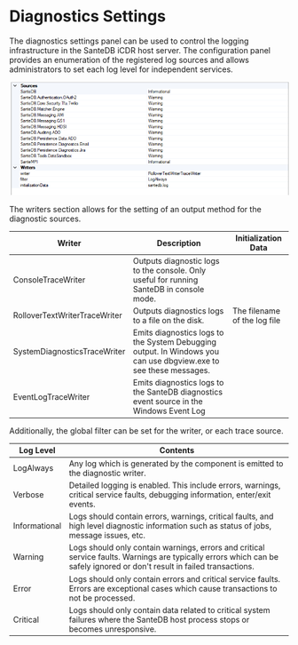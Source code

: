 # Diagnostics Settings

The diagnostics settings panel can be used to control the logging infrastructure in the SanteDB iCDR host server. The configuration panel provides an enumeration of the registered log sources and allows administrators to set each log level for independent services.

![](<../../../.gitbook/assets/image (428) (1) (1) (1) (1) (1).png>)

The writers section allows for the setting of an output method for the diagnostic sources.

| Writer                        | Description                                                                                                      | Initialization Data          |
| ----------------------------- | ---------------------------------------------------------------------------------------------------------------- | ---------------------------- |
| ConsoleTraceWriter            | Outputs diagnostic logs to the console. Only useful for running SanteDB in console mode.                         |                              |
| RolloverTextWriterTraceWriter | Outputs diagnostics logs to a file on the disk.                                                                  | The filename of the log file |
| SystemDiagnosticsTraceWriter  | Emits diagnostics logs to the System Debugging output. In Windows you can use dbgview.exe to see these messages. |                              |
| EventLogTraceWriter           | Emits diagnostics logs to the SanteDB diagnostics event source in the Windows Event Log                          |                              |

Additionally, the global filter can be set for the writer, or each trace source.

| Log Level     | Contents                                                                                                                                                                 |
| ------------- | ------------------------------------------------------------------------------------------------------------------------------------------------------------------------ |
| LogAlways     | Any log which is generated by the component is emitted to the diagnostic writer.                                                                                         |
| Verbose       | Detailed logging is enabled. This include errors, warnings, critical service faults, debugging information, enter/exit events.                                           |
| Informational | Logs should contain errors, warnings, critical faults, and high level diagnostic information such as status of jobs, message issues, etc.                                |
| Warning       | Logs should only contain warnings, errors and critical service faults. Warnings are typically errors which can be safely ignored or don't result in failed transactions. |
| Error         | Logs should only contain errors and critical service faults. Errors are exceptional cases which cause transactions to not be processed.                                  |
| Critical      | Logs should only contain data related to critical system failures where the SanteDB host process stops or becomes unresponsive.                                          |
